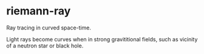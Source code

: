# riemann-ray
Ray tracing in curved space-time.

Light rays become curves when in strong gravititional fields, such as vicinity of a neutron star or black hole. 